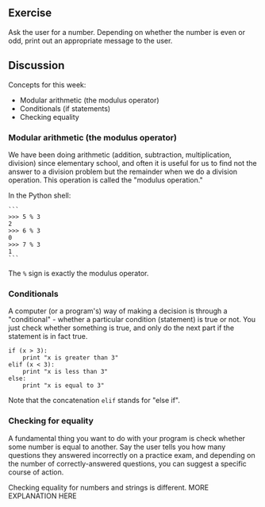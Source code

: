 ## Exercise

Ask the user for a number. Depending on whether the number is even or odd, print out an appropriate message to the user. 

## Discussion

Concepts for this week: 

* Modular arithmetic (the modulus operator)
* Conditionals (if statements)
* Checking equality

### Modular arithmetic (the modulus operator)

We have been doing arithmetic (addition, subtraction, multiplication, division) since elementary school, and often it is useful for us to find not the answer to a division problem but the remainder when we do a division operation. This operation is called the "modulus operation." 

In the Python shell: 

	```
	>>> 5 % 3
	2
	>>> 6 % 3
	0
	>>> 7 % 3
	1
	```

The `%` sign is exactly the modulus operator. 

### Conditionals

A computer (or a program's) way of making a decision is through a "conditional" - whether a particular condition (statement) is true or not. You just check whether something is true, and only do the next part if the statement is in fact true.

```
if (x > 3):
	print "x is greater than 3"
elif (x < 3):
	print "x is less than 3"
else: 
	print "x is equal to 3"
```

Note that the concatenation `elif` stands for "else if". 

### Checking for equality

A fundamental thing you want to do with your program is check whether some number is equal to another. Say the user tells you how many questions they answered incorrectly on a practice exam, and depending on the number of correctly-answered questions, you can suggest a specific course of action.

Checking equality for numbers and strings is different. MORE EXPLANATION HERE